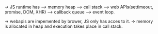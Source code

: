 -> JS runtime has
--> memory heap
--> call stack
--> web APIs(settimeout, promise, DOM, XHR)
--> callback queue
--> event loop.

-> webapis are impemented by brower, JS only has acces to it.
-> memory is allocated in heap and execution takes place in call stack.
